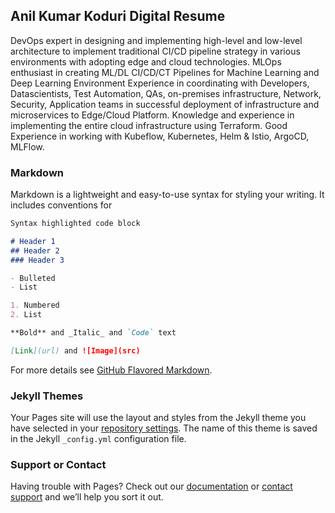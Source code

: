 ## Anil Kumar Koduri Digital Resume

DevOps expert in designing and implementing high-level and low-level architecture to implement traditional CI/CD pipeline strategy in various environments with adopting edge and cloud technologies.
MLOps enthusiast in creating ML/DL CI/CD/CT Pipelines for Machine Learning and Deep Learning Environment
Experience in coordinating with Developers, Datascientists, Test Automation, QAs, on-premises infrastructure, Network, Security, Application teams in successful deployment of infrastructure and microservices to Edge/Cloud Platform.
Knowledge and experience in implementing the entire cloud infrastructure using Terraform.
Good Experience in working with Kubeflow, Kubernetes, Helm & Istio, ArgoCD, MLFlow.

### Markdown

Markdown is a lightweight and easy-to-use syntax for styling your writing. It includes conventions for

```markdown
Syntax highlighted code block

# Header 1
## Header 2
### Header 3

- Bulleted
- List

1. Numbered
2. List

**Bold** and _Italic_ and `Code` text

[Link](url) and ![Image](src)
```

For more details see [GitHub Flavored Markdown](https://guides.github.com/features/mastering-markdown/).

### Jekyll Themes

Your Pages site will use the layout and styles from the Jekyll theme you have selected in your [repository settings](https://github.com/kumaranilkoduri/resume-anilkumarkoduri/settings/pages). The name of this theme is saved in the Jekyll `_config.yml` configuration file.

### Support or Contact

Having trouble with Pages? Check out our [documentation](https://docs.github.com/categories/github-pages-basics/) or [contact support](https://support.github.com/contact) and we’ll help you sort it out.

